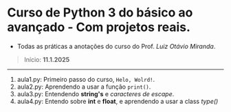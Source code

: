 # Curso de Python 3 do básico ao avançado - Com projetos reais.

- Todas as práticas a anotações do curso do Prof. *Luiz Otávio Miranda*.
>   Início: **11.1.2025**
---
1. aula1.py: Primeiro passo do curso, `Helo, Wolrd!`.
2. aula2.py: Aprendendo a usar a função `print()`.
3. aula3.py: Entendendo **string's** e *caracteres de escape*.
4. aula4.py: Entendo sobre **int** e **float**, e aprendendo a usar a class *type()*